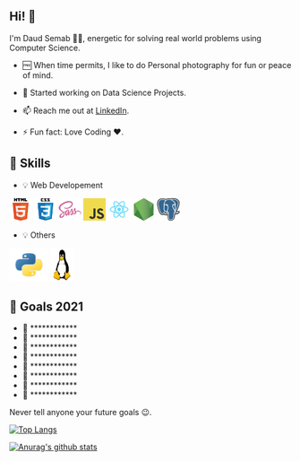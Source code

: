 ## Hi! 👋

I'm Daud Semab 👨‍💻, energetic for solving real world problems using Computer Science.

- 🆓 When time permits, I like to do Personal photography for fun or peace of mind.

- 🔭 Started working on Data Science Projects.

- 📫 Reach me out at [LinkedIn](https://www.linkedin.com/in/daud-semab-715039189/).

- ⚡ Fun fact: Love Coding ❤.

## 🎡 Skills

- 💡 Web Developement

<span>
  <img width="40px" height="40px" src="https://raw.githubusercontent.com/github/explore/80688e429a7d4ef2fca1e82350fe8e3517d3494d/topics/html/html.png" alt="HTML"/>
</span>



<span>
  <img width="40px" height="40px" src="https://raw.githubusercontent.com/github/explore/80688e429a7d4ef2fca1e82350fe8e3517d3494d/topics/css/css.png" alt="CSS"/>
</span>



<span>
  <img width="40px" height="40px" src="https://raw.githubusercontent.com/github/explore/80688e429a7d4ef2fca1e82350fe8e3517d3494d/topics/sass/sass.png" alt="SCSS"/>
</span>



<span>
  <img width="40px" height="40px" src="https://raw.githubusercontent.com/github/explore/80688e429a7d4ef2fca1e82350fe8e3517d3494d/topics/javascript/javascript.png" alt="javascript"/>
</span>



<span>
  <img width="40px" height="40px" src="https://raw.githubusercontent.com/github/explore/80688e429a7d4ef2fca1e82350fe8e3517d3494d/topics/react/react.png" alt="react"/>
</span>



<span>
  <img width="40px" height="40px" src="https://raw.githubusercontent.com/github/explore/fbceb94436312b6dacde68d122a5b9c7d11f9524/topics/nodejs/nodejs.png" alt="nodejs"/>
</span>



<span>
  <img width="40px" height="40px" src="https://raw.githubusercontent.com/github/explore/fbceb94436312b6dacde68d122a5b9c7d11f9524/topics/postgresql/postgresql.png" alt="postgresql"/>
</span>

- 💡 Others

<span>
  <img width="70px" height="60px" src="https://raw.githubusercontent.com/github/explore/fbceb94436312b6dacde68d122a5b9c7d11f9524/topics/python/python.png" alt="Python"/>
</span>



<span>
  <img width="40px" height="60px" src="https://raw.githubusercontent.com/github/explore/fbceb94436312b6dacde68d122a5b9c7d11f9524/topics/linux/linux.png" alt="Ubuntu"/>
</span>



## 📝 Goals 2021

- 🎯 ************
- 🎯 ************
- 🎯 ************
- 🎯 ************
- 🎯 ************
- 🎯 ************
- 🎯 ************
- 🎯 ************

Never tell anyone your future goals 😉.
 
[![Top Langs](https://github-readme-stats.vercel.app/api/top-langs/?username=daudsemab&layout=compact)](https://github.com/anuraghazra/github-readme-stats)

[![Anurag's github stats](https://github-readme-stats.vercel.app/api?username=daudsemab)](https://github.com/anuraghazra/github-readme-stats)
